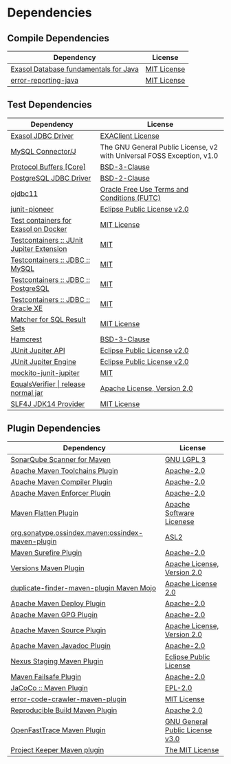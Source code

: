 <!-- @formatter:off -->
# Dependencies

## Compile Dependencies

| Dependency                                 | License          |
| ------------------------------------------ | ---------------- |
| [Exasol Database fundamentals for Java][0] | [MIT License][1] |
| [error-reporting-java][2]                  | [MIT License][3] |

## Test Dependencies

| Dependency                                      | License                                                                |
| ----------------------------------------------- | ---------------------------------------------------------------------- |
| [Exasol JDBC Driver][4]                         | [EXAClient License][5]                                                 |
| [MySQL Connector/J][6]                          | The GNU General Public License, v2 with Universal FOSS Exception, v1.0 |
| [Protocol Buffers [Core]][7]                    | [BSD-3-Clause][8]                                                      |
| [PostgreSQL JDBC Driver][9]                     | [BSD-2-Clause][10]                                                     |
| [ojdbc11][11]                                   | [Oracle Free Use Terms and Conditions (FUTC)][12]                      |
| [junit-pioneer][13]                             | [Eclipse Public License v2.0][14]                                      |
| [Test containers for Exasol on Docker][15]      | [MIT License][16]                                                      |
| [Testcontainers :: JUnit Jupiter Extension][17] | [MIT][18]                                                              |
| [Testcontainers :: JDBC :: MySQL][17]           | [MIT][18]                                                              |
| [Testcontainers :: JDBC :: PostgreSQL][17]      | [MIT][18]                                                              |
| [Testcontainers :: JDBC :: Oracle XE][17]       | [MIT][18]                                                              |
| [Matcher for SQL Result Sets][19]               | [MIT License][20]                                                      |
| [Hamcrest][21]                                  | [BSD-3-Clause][22]                                                     |
| [JUnit Jupiter API][23]                         | [Eclipse Public License v2.0][14]                                      |
| [JUnit Jupiter Engine][23]                      | [Eclipse Public License v2.0][14]                                      |
| [mockito-junit-jupiter][24]                     | [MIT][25]                                                              |
| [EqualsVerifier \| release normal jar][26]      | [Apache License, Version 2.0][27]                                      |
| [SLF4J JDK14 Provider][28]                      | [MIT License][29]                                                      |

## Plugin Dependencies

| Dependency                                              | License                               |
| ------------------------------------------------------- | ------------------------------------- |
| [SonarQube Scanner for Maven][30]                       | [GNU LGPL 3][31]                      |
| [Apache Maven Toolchains Plugin][32]                    | [Apache-2.0][27]                      |
| [Apache Maven Compiler Plugin][33]                      | [Apache-2.0][27]                      |
| [Apache Maven Enforcer Plugin][34]                      | [Apache-2.0][27]                      |
| [Maven Flatten Plugin][35]                              | [Apache Software Licenese][27]        |
| [org.sonatype.ossindex.maven:ossindex-maven-plugin][36] | [ASL2][37]                            |
| [Maven Surefire Plugin][38]                             | [Apache-2.0][27]                      |
| [Versions Maven Plugin][39]                             | [Apache License, Version 2.0][27]     |
| [duplicate-finder-maven-plugin Maven Mojo][40]          | [Apache License 2.0][41]              |
| [Apache Maven Deploy Plugin][42]                        | [Apache-2.0][27]                      |
| [Apache Maven GPG Plugin][43]                           | [Apache-2.0][27]                      |
| [Apache Maven Source Plugin][44]                        | [Apache License, Version 2.0][27]     |
| [Apache Maven Javadoc Plugin][45]                       | [Apache-2.0][27]                      |
| [Nexus Staging Maven Plugin][46]                        | [Eclipse Public License][47]          |
| [Maven Failsafe Plugin][48]                             | [Apache-2.0][27]                      |
| [JaCoCo :: Maven Plugin][49]                            | [EPL-2.0][50]                         |
| [error-code-crawler-maven-plugin][51]                   | [MIT License][52]                     |
| [Reproducible Build Maven Plugin][53]                   | [Apache 2.0][37]                      |
| [OpenFastTrace Maven Plugin][54]                        | [GNU General Public License v3.0][55] |
| [Project Keeper Maven plugin][56]                       | [The MIT License][57]                 |

[0]: https://github.com/exasol/db-fundamentals-java/
[1]: https://github.com/exasol/db-fundamentals-java/blob/main/LICENSE
[2]: https://github.com/exasol/error-reporting-java/
[3]: https://github.com/exasol/error-reporting-java/blob/main/LICENSE
[4]: http://www.exasol.com/
[5]: https://repo1.maven.org/maven2/com/exasol/exasol-jdbc/24.1.2/exasol-jdbc-24.1.2-license.txt
[6]: http://dev.mysql.com/doc/connector-j/en/
[7]: https://developers.google.com/protocol-buffers/protobuf-java/
[8]: https://opensource.org/licenses/BSD-3-Clause
[9]: https://jdbc.postgresql.org
[10]: https://jdbc.postgresql.org/license/
[11]: https://www.oracle.com/database/technologies/maven-central-guide.html
[12]: https://www.oracle.com/downloads/licenses/oracle-free-license.html
[13]: https://junit-pioneer.org/
[14]: https://www.eclipse.org/legal/epl-v20.html
[15]: https://github.com/exasol/exasol-testcontainers/
[16]: https://github.com/exasol/exasol-testcontainers/blob/main/LICENSE
[17]: https://java.testcontainers.org
[18]: http://opensource.org/licenses/MIT
[19]: https://github.com/exasol/hamcrest-resultset-matcher/
[20]: https://github.com/exasol/hamcrest-resultset-matcher/blob/main/LICENSE
[21]: http://hamcrest.org/JavaHamcrest/
[22]: https://raw.githubusercontent.com/hamcrest/JavaHamcrest/master/LICENSE
[23]: https://junit.org/junit5/
[24]: https://github.com/mockito/mockito
[25]: https://opensource.org/licenses/MIT
[26]: https://www.jqno.nl/equalsverifier
[27]: https://www.apache.org/licenses/LICENSE-2.0.txt
[28]: http://www.slf4j.org
[29]: http://www.opensource.org/licenses/mit-license.php
[30]: http://sonarsource.github.io/sonar-scanner-maven/
[31]: http://www.gnu.org/licenses/lgpl.txt
[32]: https://maven.apache.org/plugins/maven-toolchains-plugin/
[33]: https://maven.apache.org/plugins/maven-compiler-plugin/
[34]: https://maven.apache.org/enforcer/maven-enforcer-plugin/
[35]: https://www.mojohaus.org/flatten-maven-plugin/
[36]: https://sonatype.github.io/ossindex-maven/maven-plugin/
[37]: http://www.apache.org/licenses/LICENSE-2.0.txt
[38]: https://maven.apache.org/surefire/maven-surefire-plugin/
[39]: https://www.mojohaus.org/versions/versions-maven-plugin/
[40]: https://basepom.github.io/duplicate-finder-maven-plugin
[41]: http://www.apache.org/licenses/LICENSE-2.0.html
[42]: https://maven.apache.org/plugins/maven-deploy-plugin/
[43]: https://maven.apache.org/plugins/maven-gpg-plugin/
[44]: https://maven.apache.org/plugins/maven-source-plugin/
[45]: https://maven.apache.org/plugins/maven-javadoc-plugin/
[46]: http://www.sonatype.com/public-parent/nexus-maven-plugins/nexus-staging/nexus-staging-maven-plugin/
[47]: http://www.eclipse.org/legal/epl-v10.html
[48]: https://maven.apache.org/surefire/maven-failsafe-plugin/
[49]: https://www.jacoco.org/jacoco/trunk/doc/maven.html
[50]: https://www.eclipse.org/legal/epl-2.0/
[51]: https://github.com/exasol/error-code-crawler-maven-plugin/
[52]: https://github.com/exasol/error-code-crawler-maven-plugin/blob/main/LICENSE
[53]: http://zlika.github.io/reproducible-build-maven-plugin
[54]: https://github.com/itsallcode/openfasttrace-maven-plugin
[55]: https://www.gnu.org/licenses/gpl-3.0.html
[56]: https://github.com/exasol/project-keeper/
[57]: https://github.com/exasol/project-keeper/blob/main/LICENSE
